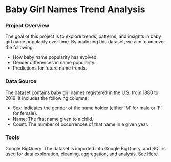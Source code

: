 # Baby Girl Names Trend Analysis

### Project Overview

The goal of this project is to explore trends, patterns, and insights in baby girl name popularity over time. By analyzing this dataset, we aim to uncover the following:

- How baby name popularity has evolved.
- Gender differences in name popularity.
- Predictions for future name trends.

### Data Source
The dataset contains baby girl names registered in the U.S. from 1880 to 2019. It includes the following columns:

- Sex: Indicates the gender of the name holder (either 'M' for male or 'F' for female).
- Name: The first name given to a child.
- Count: The number of occurrences of that name in a given year.

### Tools
Google BigQuery: The dataset is imported into Google BigQuery, and SQL is used for data exploration, cleaning, aggregation, and analysis.
[See Here](https://storage.googleapis.com/gwg-content/gdac006/names.zip)
  
